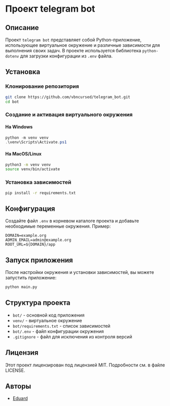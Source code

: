 # Проект telegram bot

## Описание
Проект `telegram bot` представляет собой Python-приложение, использующее виртуальное окружение и различные зависимости для выполнения своих задач. В проекте используется библиотека `python-dotenv` для загрузки конфигурации из `.env` файла.

## Установка

### Клонирование репозитория
```bash
git clone https://github.com/vbncursed/telegram_bot.git
cd bot
```

### Создание и активация виртуального окружения
#### На Windows
```powershell
python -m venv venv
.\venv\Scripts\Activate.ps1
```

#### На MacOS/Linux
```bash
python3 -m venv venv
source venv/bin/activate
```

### Установка зависимостей
```bash
pip install -r requirements.txt
```

## Конфигурация
Создайте файл `.env` в корневом каталоге проекта и добавьте необходимые переменные окружения. Пример:
```plaintext:.env
DOMAIN=example.org
ADMIN_EMAIL=admin@example.org
ROOT_URL=${DOMAIN}/app
```

## Запуск приложения
После настройки окружения и установки зависимостей, вы можете запустить приложение:
```bash
python main.py
```

## Структура проекта
- `bot/` - основной код приложения
- `venv/` - виртуальное окружение
- `bot/requirements.txt` - список зависимостей
- `bot/.env` - файл конфигурации окружения
- `.gitignore` - файл для исключения из контроля версий

## Лицензия
Этот проект лицензирован под лицензией MIT. Подробности см. в файле LICENSE.

## Авторы
- [Eduard](https://github.com/vbncursed)
